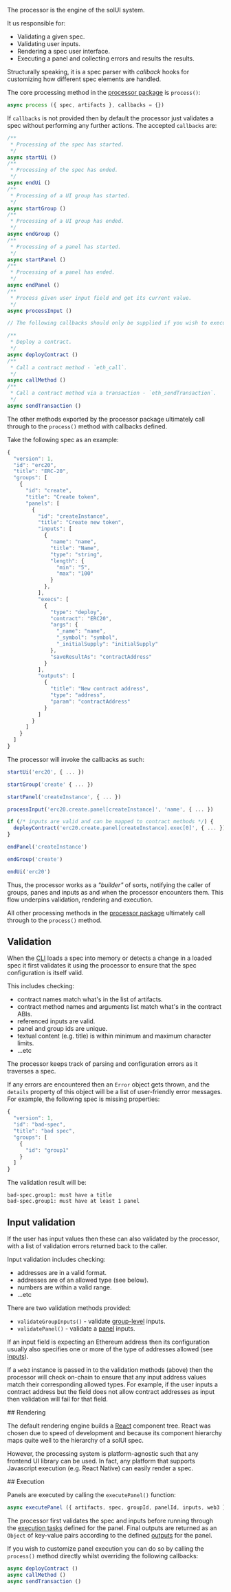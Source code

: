 The processor is the engine of the solUI system.

It us responsible for:

* Validating a given spec.
* Validating user inputs.
* Rendering a spec user interface.
* Executing a panel and collecting errors and results the results.

Structurally speaking, it is a spec parser with _callback_ hooks for customizing how
different spec elements are handled.

The core processing method in the [processor package](https://www.npmjs.com/package/@solui/processor) is `process()`:

```js
async process ({ spec, artifacts }, callbacks = {})
```

If `callbacks` is not provided then by default the processor just validates a
spec without performing any further actions. The accepted `callbacks` are:

```js
/**
 * Processing of the spec has started.
 */
async startUi ()
/**
 * Processing of the spec has ended.
 */
async endUi ()
/**
 * Processing of a UI group has started.
 */
async startGroup ()
/**
 * Processing of a UI group has ended.
 */
async endGroup ()
/**
 * Processing of a panel has started.
 */
async startPanel ()
/**
 * Processing of a panel has ended.
 */
async endPanel ()
/**
 * Process given user input field and get its current value.
 */
async processInput ()

// The following callbacks should only be supplied if you wish to execute the spec

/**
 * Deploy a contract.
 */
async deployContract ()
/**
 * Call a contract method - `eth_call`.
 */
async callMethod ()
/**
 * Call a contract method via a transaction - `eth_sendTransaction`.
 */
async sendTransaction ()
```

The other methods exported by the processor package ultimately call through to
the `process()` method with callbacks defined.

Take the following spec as an example:

```js
{
  "version": 1,
  "id": "erc20",
  "title": "ERC-20",
  "groups": [
    {
      "id": "create",
      "title": "Create token",
      "panels": [
        {
          "id": "createInstance",
          "title": "Create new token",
          "inputs": [
            {
              "name": "name",
              "title": "Name",
              "type": "string",
              "length": {
                "min": "5",
                "max": "100"
              }
            },
          ],
          "execs": [
            {
              "type": "deploy",
              "contract": "ERC20",
              "args": {
                "_name": "name",
                "_symbol": "symbol",
                "_initialSupply": "initialSupply"
              },
              "saveResultAs": "contractAddress"
            }
          ],
          "outputs": [
            {
              "title": "New contract address",
              "type": "address",
              "param": "contractAddress"
            }
          ]
        }
      ]
    }
  ]
}
```

The processor will invoke the callbacks as such:

```js
startUi('erc20', { ... })

startGroup('create' { ... })

startPanel('createInstance', { ... })

processInput('erc20.create.panel[createInstance]', 'name', { ... })

if (/* inputs are valid and can be mapped to contract methods */) {
  deployContract('erc20.create.panel[createInstance].exec[0]', { ... })
}

endPanel('createInstance')

endGroup('create')

endUi('erc20')
```

Thus, the processor works as a _"builder"_ of sorts, notifying the caller of
groups, panes and inputs as and when the processor encounters them. This flow
underpins validation, rendering and execution.

All other processing methods in the [processor package](https://www.npmjs.com/package/@solui/processor) ultimately call through to the `process()` method.

## Validation

When the [CLI](../../CommandLine) loads a spec into memory or detects a
change in a loaded spec it first validates it using the processor to ensure
that the spec configuration is itself valid.

This includes checking:

* contract names match what's in the list of artifacts.
* contract method names and arguments list match what's in the contract ABIs.
* referenced inputs are valid.
* panel and group ids are unique.
* textual content (e.g. title) is within minimum and maximum character limits.
* ...etc

The processor keeps track of parsing and configuration errors as it traverses a
spec.

If any errors are encountered then an `Error` object gets thrown, and the `details`
property of this object will be a list of user-friendly error messages. For
example, the following spec is missing properties:

```js
{
  "version": 1,
  "id": "bad-spec",
  "title": "bad spec",
  "groups": [
    {
      "id": "group1"
    }
  ]
}
```

The validation result will be:

```
bad-spec.group1: must have a title
bad-spec.group1: must have at least 1 panel
```

## Input validation

If the user has input values then these can also validated by the processor,
with a list of validation errors returned back to the caller.

Input validation includes checking:

* addresses are in a valid format.
* addresses are of an allowed type (see below).
* numbers are within a valid range.
* ...etc

There are two validation methods provided:

* `validateGroupInputs()` - validate [group-level](../../Specification/Groups) inputs.
* `validatePanel()` - validate a [panel](../../Specification/Panels) inputs.

If an input field is expecting an Ethereum address then its configuration
usually also specifies one or more of the type of addresses allowed (see [inputs](../../Specification/Inputs)).

If a `web3` instance is passed in to the validation methods (above) then the
processor will check on-chain to ensure that any input address values match
their corresponding allowed types. For example, if the user inputs a contract
address but the field does not allow contract addresses as input then validation will fail for
that field.

## Rendering

The default rendering engine builds a [React](https://reactjs.org) component tree. React was
chosen due to speed of development and because its component hierarchy maps
quite well to the hierarchy of a solUI spec.

However, the processing
system is platform-agnostic such that any frontend UI library can
be used. In fact, any platform that supports Javascript execution (e.g. React Native)
can easily render a spec.

## Execution

Panels are executed by calling the `executePanel()` function:

```js
async executePanel ({ artifacts, spec, groupId, panelId, inputs, web3 })
```

The processor first validates the spec and inputs before running through the
[execution tasks](../../Specification/Execs) defined for the panel. Final outputs are  returned as an `Object`
of key-value pairs according to the defined [outputs](../../Specification/Outputs) for the panel.

If you wish to customize panel execution you can do so by calling the `process()`
method directly whilst overriding the following callbacks:

```js
async deployContract ()
async callMethod ()
async sendTransaction ()
```
